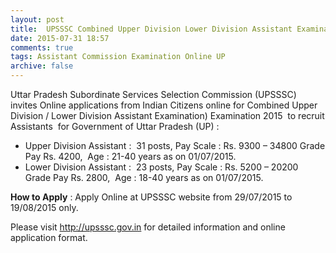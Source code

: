 ```yaml
---
layout: post
title:  UPSSSC Combined Upper Division Lower Division Assistant Examination 2015
date: 2015-07-31 18:57
comments: true
tags: Assistant Commission Examination Online UP
archive: false
---
```

Uttar Pradesh Subordinate Services Selection Commission (UPSSSC) invites Online applications from Indian Citizens online for Combined Upper Division / Lower Division Assistant Examination) Examination 2015  to recruit Assistants  for Government of Uttar Pradesh (UP) :     
 


- Upper Division Assistant :  31 posts, Pay Scale : Rs. 9300 – 34800 Grade Pay Rs. 4200,  Age : 21-40 years as on 01/07/2015. 
- Lower Division Assistant :  23 posts, Pay Scale : Rs. 5200 – 20200 Grade Pay Rs. 2800,  Age : 18-40 years as on 01/07/2015.  

**How to Apply** : Apply Online at UPSSSC website from 29/07/2015 to 19/08/2015 only.  

Please visit <http://upsssc.gov.in> for detailed information and online application format. 







